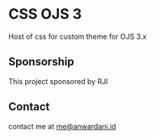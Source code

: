 # CSS OJS 3
Host of css for custom theme for OJS 3.x

## Sponsorship
This project sponsored by RJI

## Contact
contact me at me@anwardani.id
